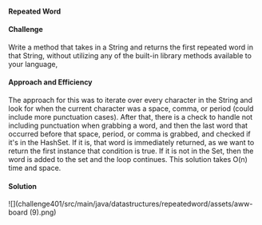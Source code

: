 #### Repeated Word
#### Challenge
Write a method that takes in a String and returns the first repeated word in that String, without utilizing any of the built-in library methods available to your language,

#### Approach and Efficiency
The approach for this was to iterate over every character in the String and look for when the current character was a space, comma, or period (could include more punctuation cases). After that, there is a check to handle not including punctuation when grabbing a word, and then the last word that occurred before that space, period, or comma is grabbed, and checked if it's in the HashSet. If it is, that word is immediately returned, as we want to return the first instance that condition is true. If it is not in the Set, then the word is added to the set and the loop continues. This solution takes O(n) time and space. 

#### Solution
![](challenge401/src/main/java/datastructures/repeatedword/assets/aww-board (9).png)

